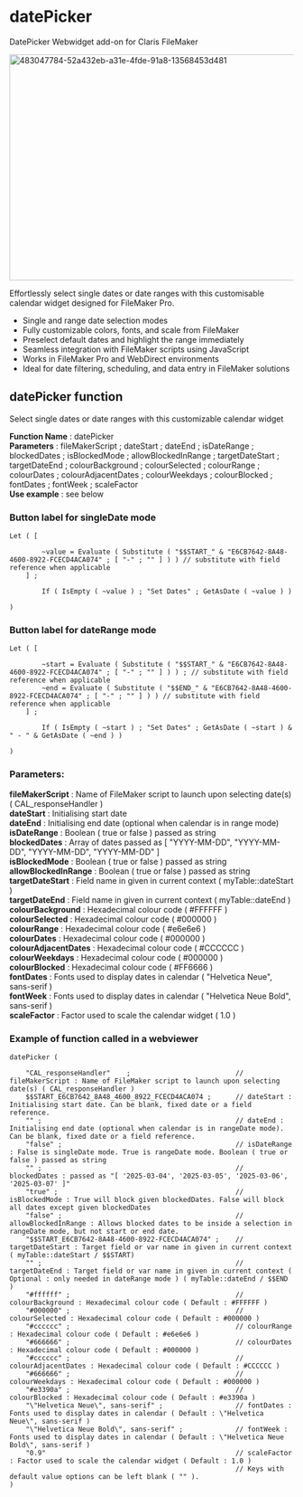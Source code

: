 # datePicker
DatePicker Webwidget add-on for Claris FileMaker

<img width="600" height="400" alt="483047784-52a432eb-a31e-4fde-91a8-13568453d481" src="https://github.com/user-attachments/assets/06538612-65a4-4afd-9b9e-5ee03e081ee9" />

Effortlessly select single dates or date ranges with this customisable calendar widget designed for FileMaker Pro.
- Single and range date selection modes
- Fully customizable colors, fonts, and scale from FileMaker
- Preselect default dates and highlight the range immediately
- Seamless integration with FileMaker scripts using JavaScript
- Works in FileMaker Pro and WebDirect environments
- Ideal for date filtering, scheduling, and data entry in FileMaker solutions

## datePicker function

Select single dates or date ranges with this customizable calendar widget

**Function Name** : datePicker  
**Parameters** : fileMakerScript ; dateStart ; dateEnd ; isDateRange ; blockedDates ; isBlockedMode ; allowBlockedInRange ; targetDateStart ; targetDateEnd ; colourBackground ; colourSelected ; colourRange ; colourDates ; colourAdjacentDates ; colourWeekdays ; colourBlocked ; fontDates ; fontWeek ; scaleFactor  
**Use example** : see below  


### Button label for singleDate mode

```
Let ( [

		~value = Evaluate ( Substitute ( "$$START_" & "E6CB7642-8A48-4600-8922-FCECD4ACA074" ; [ "-" ; "" ] ) ) // substitute with field reference when applicable
	] ;

		If ( IsEmpty ( ~value ) ; "Set Dates" ; GetAsDate ( ~value ) )

)
```



### Button label for dateRange mode

```
Let ( [

		~start = Evaluate ( Substitute ( "$$START_" & "E6CB7642-8A48-4600-8922-FCECD4ACA074" ; [ "-" ; "" ] ) ) ; // substitute with field reference when applicable
		~end = Evaluate ( Substitute ( "$$END_" & "E6CB7642-8A48-4600-8922-FCECD4ACA074" ; [ "-" ; "" ] ) ) // substitute with field reference when applicable
	] ;

		If ( IsEmpty ( ~start ) ; "Set Dates" ; GetAsDate ( ~start ) & " - " & GetAsDate ( ~end ) )

)
```

### Parameters:
**fileMakerScript** : Name of FileMaker script to launch upon selecting date(s) ( CAL_responseHandler )  
**dateStart** : Initialising start date  
**dateEnd** : Initialising end date (optional when calendar is in range mode)  
**isDateRange** : Boolean ( true or false ) passed as string  
**blockedDates** : Array of dates passed as [ "YYYY-MM-DD", "YYYY-MM-DD", "YYYY-MM-DD", "YYYY-MM-DD" ]  
**isBlockedMode** : Boolean ( true or false ) passed as string  
**allowBlockedInRange** : Boolean ( true or false ) passed as string  
**targetDateStart** : Field name in given in current context ( myTable::dateStart )  
**targetDateEnd** : Field name in given in current context ( myTable::dateEnd )  
**colourBackground** : Hexadecimal colour code ( #FFFFFF )  
**colourSelected** : Hexadecimal colour code ( #000000 )  
**colourRange** : Hexadecimal colour code ( #e6e6e6 )  
**colourDates** : Hexadecimal colour code ( #000000 )  
**colourAdjacentDates** : Hexadecimal colour code ( #CCCCCC )  
**colourWeekdays** : Hexadecimal colour code ( #000000 )  
**colourBlocked** : Hexadecimal colour code ( #FF6666 )  
**fontDates** : Fonts used to display dates in calendar ( \"Helvetica Neue\", sans-serif )  
**fontWeek** : Fonts used to display dates in calendar ( \"Helvetica Neue Bold\", sans-serif )  
**scaleFactor** : Factor used to scale the calendar widget ( 1.0 )

### Example of function called in a webviewer

```
datePicker ( 

	"CAL_responseHandler"	 ;							// fileMakerScript : Name of FileMaker script to launch upon selecting date(s) ( CAL_responseHandler )
	$$START_E6CB7642_8A48_4600_8922_FCECD4ACA074 ;		// dateStart : Initialising start date. Can be blank, fixed date or a field reference.
	"" ;												// dateEnd : Initialising end date (optional when calendar is in rangeDate mode). Can be blank, fixed date or a field reference.
	"false" ;											// isDateRange : False is singleDate mode. True is rangeDate mode. Boolean ( true or false ) passed as string
	"" ;												// blockedDates : passed as "[ '2025-03-04', '2025-03-05', '2025-03-06', '2025-03-07' ]"
	"true" ;											// isBlockedMode : True will block given blockedDates. False will block all dates except given blockedDates
	"false" ;											// allowBlockedInRange : Allows blocked dates to be inside a selection in rangeDate mode, but not start or end date.
	"$$START_E6CB7642-8A48-4600-8922-FCECD4ACA074" ;	// targetDateStart : Target field or var name in given in current context ( myTable::dateStart / $$START)
	"" ;												// targetDateEnd : Target field or var name in given in current context ( Optional : only needed in dateRange mode ) ( myTable::dateEnd / $$END )
	"#ffffff" ;											// colourBackground : Hexadecimal colour code ( Default : #FFFFFF )
	"#000000" ;											// colourSelected : Hexadecimal colour code ( Default : #000000 )
	"#cccccc" ;											// colourRange : Hexadecimal colour code ( Default : #e6e6e6 )
	"#666666" ;											// colourDates : Hexadecimal colour code ( Default : #000000 )
	"#cccccc" ;											// colourAdjacentDates : Hexadecimal colour code ( Default : #CCCCCC )
	"#666666" ;											// colourWeekdays : Hexadecimal colour code ( Default : #000000 )
	"#e3390a" ;											// colourBlocked : Hexadecimal colour code ( Default : #e3390a )
	"\"Helvetica Neue\", sans-serif" ;					// fontDates : Fonts used to display dates in calendar ( Default : \"Helvetica Neue\", sans-serif )
	"\"Helvetica Neue Bold\", sans-serif" ;				// fontWeek : Fonts used to display dates in calendar ( Default : \"Helvetica Neue Bold\", sans-serif )
	"0.9"												// scaleFactor : Factor used to scale the calendar widget ( Default : 1.0 )
														// Keys with default value options can be left blank ( "" ).
)
```
